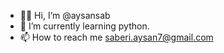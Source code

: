 - 👋🏻 Hi, I’m @aysansab
- 👀 I’m currently learning python.
- 📫 How to reach me saberi.aysan7@gmail.com

<!---
aysansab/aysansab is a ✨ special ✨ repository because its `README.md` (this file) appears on your GitHub profile.
You can click the Preview link to take a look at your changes.
--->
